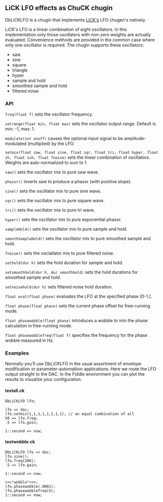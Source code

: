 ## LiCK LFO effects as ChuCK chugin

DbLiCKLFO is a chugin that implements [LiCK's](https://github.com/heuermh/lick/tree/master/lick/lfo)
LFO chugen's natively.

LiCK's LFO is a linear combination of eight oscillators. In this implementation
only those oscillators with non-zero weights are actually evaluated. Convenience
methods are provided in the common case where only one oscillator is required.
The chugin supports these oscillators:

* saw
* sine
* square
* triangle
* hyper
* sample and hold
* smoothed sample and hold
* filtered noise

 ### API

`freq(float f)` sets the oscillator frequency.

`setrange(float min, float max)` sets the oscillator output range. Default
is min: -1, max: 1.

`modulate(int onoff)` causes the optional input signal to be amplitude-modulated
(multiplied) by the LFO.

`setmix(float saw, float sine, float sqr, float tri, float hyper, float sh, float ssh, float fnoise)` sets the linear 
combination of oscillators.  Weights are auto-normalized to sum to 1.

`saw()` sets the oscillator mix to pure saw wave.

`phasor()` inverts saw to produce a phasor (with positive slope).

`sine()` sets the oscillator mix to pure sine wave.

`sqr()` sets the oscillator mix to pure square wave.

`tri()` sets the oscillator mix to pure tri wave.

`hyper()` sets the oscillator mix to pure exponential phasor.

`sampleHold()` sets the oscillator mix to pure sample and hold.

`smoothSampleHold()` sets the oscillator mix to pure smoothed sample and hold.

`fnoise()` sets the osciallator mix to pure filtered noise.

`sethold(dur h)` sets the hold duration for sample and hold.

`setsmoothhold(dur h, dur smoothhold)` sets the hold durations for smoothed 
sample and hold.

`setnoisehold(dur h)` sets filtered noise hold duration.

`float eval(float phase)` evaluates the LFO at the specified phase [0-1.].

`float phase(float phase)` sets the current phase offset for free-running mode.

`float phasewobble(float phase)` introduces a wobble to into the phase 
calculation in free-running mode.

`float phasewobblefreq(float f)` specifies the frequency for the phase wobble
measured in Hz.

 ### Examples

Normally you'll use DbLiCKLFO in the usual assortment of envelope modification
or parameter-automatiion applications. Here we route the LFO output 
straight to the DAC.  In the Fiddle environment you can plot the results
to visualize your configuration.

#### testall.ck

 ```ck
 DbLiCKLFO lfo;

 lfo => dac;
 lfo.setmix(1,1,1,1,1,1,1,1); // an equal combination of all
 50 => lfo.freq;
 .5 => lfo.gain;

 1::second => now;
 ```

 #### testwobble.ck

```ck
DbLiCKLFO lfo => dac;
lfo.sine();
lfo.freq(200);
.5 => lfo.gain;

1::second => now;

<<<"wobble">>>;
lfo.phasewobble(.0001);
lfo.phasewobblefreq(5);
1::second => now;


 ```

